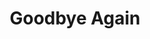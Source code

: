---
title: Goodbye Again
year: 1942
opening_date: 1942-05-26
closing_date: 1942-05-29
layout: productions
image:
image_caption:
image_credit:
playbill: 
category: 
Theatre: Theatre Jacksonville
Venue: Little Theatre
cast:
  Anne Rogers: Virginia Spence
  Arthur Westlake: Robert Blackburn
  Bellboy: Hal Taylor, Jr.
  Elizabeth Clochessy: Ginger Hicklin
  Harvey Wilson: William Schosser
  Julia Wilson: Jewett Ashley
  Kenneth Bixby: E.S. Beauchamp-Nobbs
  Maid: Harriet Hearn
  Mr. Clayton: Donald DeHoff
  Theodore: Charles L. Jennings, Jr.
  Waiter: George Spelvin
crew:
  Director: Leighton M. Ballew
  Assistant Stage Manager: Elmo Lehman
  Box Office: Elizabeth Hulett
  Make-up:
    - Elmo Lehman
    - Irma Stockwell
    - Malanie Bisbee
    - Mrs. Fred Cobb
    - Shirley Chardkoff
  Props: Elsie Behner
  Stage Crew:
    - Ginny Spence
    - Alex Pillsbury
    - Betty Kennedy
    - Bishop McCauley
    - Elmo Lehman
    - Jesse Hoagland
    - Mary Garcia
    - Roberta Arrowsmith
    - Rose Marie Schosser
    - W.J. Fouraker, Jr.
    - William Schosser
  Stage Manager: Bishop McCauley
---